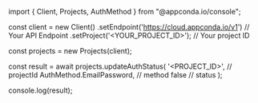 import { Client, Projects, AuthMethod } from "@appconda.io/console";

const client = new Client()
    .setEndpoint('https://cloud.appconda.io/v1') // Your API Endpoint
    .setProject('<YOUR_PROJECT_ID>'); // Your project ID

const projects = new Projects(client);

const result = await projects.updateAuthStatus(
    '<PROJECT_ID>', // projectId
    AuthMethod.EmailPassword, // method
    false // status
);

console.log(result);
